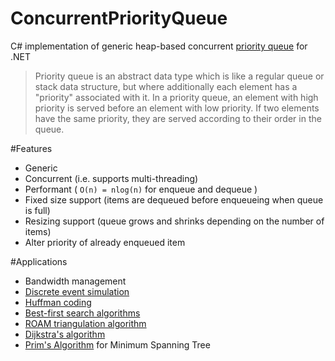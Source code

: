 ConcurrentPriorityQueue
=======================

C# implementation of generic heap-based concurrent [priority queue](http://en.wikipedia.org/wiki/Priority_queue) for .NET

>Priority queue is an abstract data type which is like a regular queue or 
>stack data structure, but where additionally each element has a "priority" 
>associated with it. In a priority queue, an element with high priority is 
>served before an element with low priority. If two elements have the same 
>priority, they are served according to their order in the queue.

#Features
- Generic
- Concurrent (i.e. supports multi-threading)
- Performant ( `O(n) = nlog(n)` for enqueue and dequeue )
- Fixed size support (items are dequeued before enqueueing when queue is full)
- Resizing support (queue grows and shrinks depending on the number of items)
- Alter priority of already enqueued item

#Applications

- Bandwidth management
- [Discrete event simulation](http://en.wikipedia.org/wiki/Discrete_event_simulation)
- [Huffman coding](http://en.wikipedia.org/wiki/Huffman_coding)
- [Best-first search algorithms](http://en.wikipedia.org/wiki/Best-first_search)
- [ROAM triangulation algorithm](http://en.wikipedia.org/wiki/ROAM)
- [Dijkstra's algorithm](http://en.wikipedia.org/wiki/Dijkstra%27s_algorithm)
- [Prim's Algorithm](http://en.wikipedia.org/wiki/Prim%27s_algorithm) for Minimum Spanning Tree
